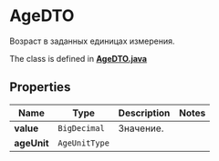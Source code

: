 

# AgeDTO

Возраст в заданных единицах измерения.

The class is defined in **[AgeDTO.java](../../src/main/java/org/openapitools/model/AgeDTO.java)**

## Properties

Name | Type | Description | Notes
------------ | ------------- | ------------- | -------------
**value** | `BigDecimal` | Значение.  | 
**ageUnit** | `AgeUnitType` |  | 




